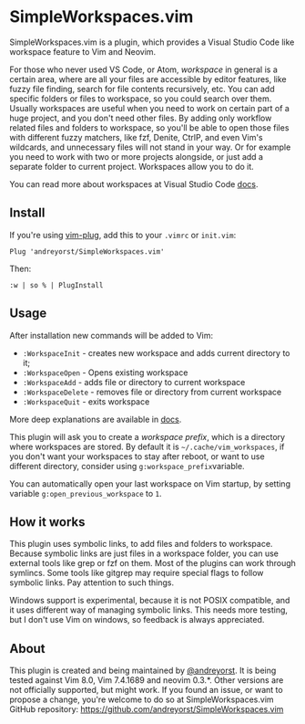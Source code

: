 # SimpleWorkspaces.vim

SimpleWorkspaces.vim is a plugin, which  provides  a  Visual  Studio  Code  like
workspace feature to Vim and Neovim.

For those who never used VS Code, or Atom, *workspace* in general is  a  certain
area, where are all your files are accessible by  editor  features,  like  fuzzy
file finding, search for file contents recursively, etc. You  can  add  specific
folders or files to workspace, so you could search over them. Usually workspaces 
are useful when you need to work on certain part of  a  huge  project,  and  you
don't need other files.  By adding only workflow related files  and  folders  to
workspace, so you'll be able to open those files with different fuzzy  matchers,
like fzf, Denite, CtrlP, and even Vim's wildcards, and  unnecessary  files  will
not stand in your way. Or for example you need to work with two or more projects
alongside, or just add a separate folder to current project.   Workspaces  allow
you to do it.

You   can   read   more    about    workspaces    at    Visual    Studio    Code
[docs](https://code.visualstudio.com/docs/editor/multi-root-workspaces).

## Install

If you're using [vim-plug](https://github.com/junegunn/vim-plug),  add  this  to
your `.vimrc` or `init.vim`:

```vim
Plug 'andreyorst/SimpleWorkspaces.vim'
```

Then:

```vim
:w | so % | PlugInstall
```

## Usage

After installation new commands will be added to Vim:

- `:WorkspaceInit`   - creates new workspace and adds current directory to it;
- `:WorkspaceOpen`   - Opens existing workspace
- `:WorkspaceAdd`    - adds file or directory to current workspace
- `:WorkspaceDelete` - removes file or directory from current workspace
- `:WorkspaceQuit`   - exits workspace

More deep explanations are available in [docs](https://github.com/andreyorst/SimpleWorkspaces.vim/blob/master/doc/SimpleWorkspaces.txt).

This plugin will ask you to create a *workspace prefix*, which  is  a  directory
where workspaces are stored.  By default it is `~/.cache/vim_workspaces`, if you
don't want your workspaces to stay  after  reboot,  or  want  to  use  different
directory, consider using `g:workspace_prefix`variable.

You can automatically open your last workspace on Vim startup, by setting
variable `g:open_previous_workspace` to `1`.

## How it works

This plugin uses symbolic links, to add files and folders to workspace.  Because
symbolic links are just files in a workspace folder, you can use external  tools
like grep or fzf on them.  Most of the plugins can work through symlincs.   Some
tools like gitgrep may require special flags  to  follow  symbolic  links.   Pay
attention to such things.

Windows support is experimental, because it is not POSIX compatible, and it uses
different way of managing symbolic links.  This needs more testing, but I  don't
use Vim on windows, so feedback is always appreciated.

## About

This plugin is created and being maintained by
[@andreyorst](https://GitHub.com/andreyorst).
It is being tested against Vim 8.0, Vim 7.4.1689 and neovim 0.3.\*. Other versions
are not officially supported, but might work.  If you found an issue, or want to
propose a change,  you're  welcome  to  do  so  at  SimpleWorkspaces.vim  GitHub
repository: https://github.com/andreyorst/SimpleWorkspaces.vim
